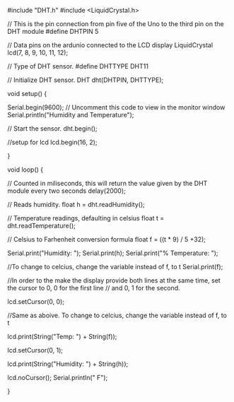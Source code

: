 #include "DHT.h"
#include <LiquidCrystal.h>

// This is the pin connection from pin five of the Uno to the third pin on the DHT module
#define DHTPIN 5

// Data pins on the ardunio connected to the LCD display
LiquidCrystal lcd(7, 8, 9, 10, 11, 12);

// Type of DHT sensor.
#define DHTTYPE DHT11

// Initialize DHT sensor.
DHT dht(DHTPIN, DHTTYPE);

void setup() {

  
  Serial.begin(9600);
  // Uncomment this code to view in the monitor window Serial.println("Humidity and Temperature");

  // Start the sensor.
  dht.begin();


  //setup for lcd 
  lcd.begin(16, 2);

  
}

void loop() {

  // Counted in miliseconds, this will return the value given by the DHT module every two seconds
  delay(2000);

  // Reads humidity.
  float h = dht.readHumidity();

  // Temperature readings, defaulting in celsius
  float t = dht.readTemperature();
  
  // Celsius to Farhenheit conversion formula
  float f = ((t * 9) / 5 +32);

  Serial.print("Humidity: ");
  Serial.print(h);
  Serial.print("%  Temperature: ");

  //To change to celcius, change the variable instead of f, to t
  Serial.print(f);



  //In order to the make the display provide both lines at the same time, set the cursor to 0, 0 for the first line
  // and 0, 1 for the second.

  lcd.setCursor(0, 0);

  //Same as aboive. To change to celcius, change the variable instead of f, to t

  lcd.print(String("Temp: ") + String(f));

  lcd.setCursor(0, 1);

  lcd.print(String("Humidity: ") + String(h));

  lcd.noCursor();
  Serial.println(" F");



}
